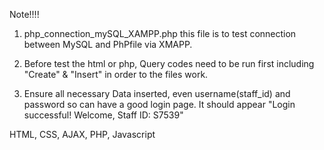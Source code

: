 Note!!!!

1. php_connection_mySQL_XAMPP.php this file is to test connection between MySQL and PhPfile via XMAPP.

2. Before test the html or php, Query codes need to be run first including "Create" & "Insert" in order to the files work.

3. Ensure all necessary Data inserted, even username(staff_id) and password so can have a good login page. It should appear "Login successful! Welcome, Staff ID: S7539"


HTML, CSS, AJAX, PHP, Javascript